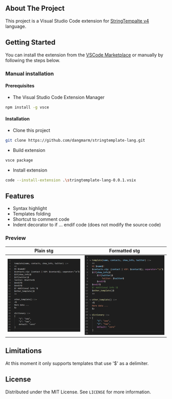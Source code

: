 ## About The Project

This project is a Visual Studio Code extension for [StringTempalte v4](https://www.stringtemplate.org) language.

## Getting Started

You can install the extension from the [VSCode Marketplace](https://marketplace.visualstudio.com/items?itemName=dangmarm.stringtemplate-lang) or manually by following the steps below.

### Manual installation

#### Prerequisites

- The Visual Studio Code Extension Manager

```sh
npm install -g vsce
```

#### Installation

- Clone this project

```sh
git clone https://github.com/dangmarm/stringtemplate-lang.git
```

- Build extension

```sh
vsce package
```

- Install extension

```sh
code --install-extension .\stringtemplate-lang-0.0.1.vsix
```

## Features

- Syntax highlight
- Templates folding
- Shortcut to comment code
- Indent decorator to if ... endif code (does not modify the source code)

### Preview
Plain stg | Formatted stg
:-:|:-:
![STG plain text](https://github.com/dangmarm/stringtemplate-lang/raw/master/./doc/stg_plain.png) | ![STG formatted text](https://github.com/dangmarm/stringtemplate-lang/raw/master/./doc/stg_formatted.png)

## Limitations

At this moment it only supports templates that use '\$' as a delimiter.

## License

Distributed under the MIT License. See `LICENSE` for more information.
